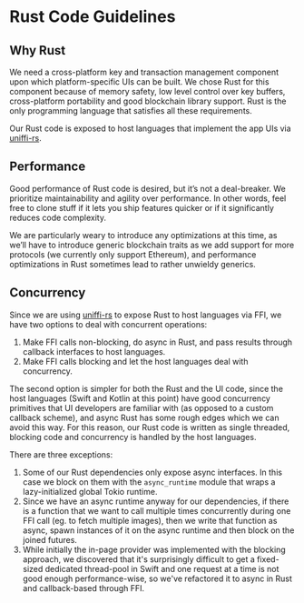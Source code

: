 # Rust Code Guidelines

## Why Rust

We need a cross-platform key and transaction management component upon which
platform-specific UIs can be built. We chose Rust for this component because of
memory safety, low level control over key buffers, cross-platform portability
and good blockchain library support. Rust is the only programming language that
satisfies all these requirements.

Our Rust code is exposed to host languages that implement the app UIs via
[uniffi-rs](https://github.com/mozilla/uniffi-rs).


## Performance

Good performance of Rust code is desired, but it’s not a deal-breaker. We
prioritize maintainability and agility over performance. In other words, feel
free to clone stuff if it lets you ship features quicker or if it significantly
reduces code complexity.

We are particularly weary to introduce any optimizations at this time, as we’ll
have to introduce generic blockchain traits as we add support for more protocols
(we currently only support Ethereum), and performance optimizations in Rust
sometimes lead to rather unwieldy generics.

## Concurrency

Since we are using [uniffi-rs](https://github.com/mozilla/uniffi-rs) to expose
Rust to host languages via FFI, we have two options to deal with concurrent
operations:

1. Make FFI calls non-blocking, do async in Rust, and pass results through
callback interfaces to host languages.  
2. Make FFI calls blocking and let the host languages deal with concurrency.

The second option is simpler for both the Rust and the UI code, since the host
languages (Swift and Kotlin at this point) have good concurrency primitives that
UI developers are familiar with (as opposed to a custom callback scheme), and
async Rust has some rough edges which we can avoid this way.  For this reason,
our Rust code is written as single threaded, blocking code and concurrency is
handled by the host languages. 

There are three exceptions:

1. Some of our Rust dependencies only expose async interfaces. In this case we
block on them with the `async_runtime` module that wraps a lazy-initialized
global Tokio runtime.
2. Since we have an async runtime anyway for our dependencies, if there is a
function that we want to call multiple times concurrently during one FFI call
(eg. to fetch multiple images), then we write that function as async, spawn
instances of it on the async runtime and then block on the joined futures.
3. While initially the in-page provider was implemented with the blocking 
approach, we discovered that it's surprisingly difficult to get a fixed-sized
dedicated thread-pool in Swift and one request at a time is not good enough 
performance-wise, so we've refactored it to async in Rust and callback-based 
through FFI. 
